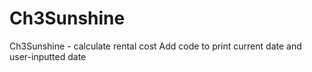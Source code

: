 # Ch3Sunshine
Ch3Sunshine - calculate rental cost
Add code to print current date and user-inputted date
